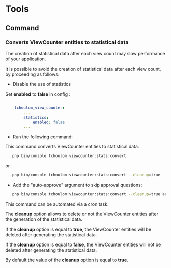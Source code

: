 # Tools

## Command

### Converts ViewCounter entities to statistical data

The creation of statistical data after each view count may slow performance of your application.

It is possible to avoid the creation of statistical data after each view count, by proceeding as follows:

- Disable the use of statistics

Set **enabled** to **false** in config :

```yaml

    tchoulom_view_counter:
        ...
        statistics:
            enabled: false
        ...
```

- Run the following command:

This command converts ViewCounter entities to statistical data.

```bash
   php bin/console tchoulom:viewcounter:stats:convert
```

or

```bash
   php bin/console tchoulom:viewcounter:stats:convert --cleanup=true
```

- Add the "auto-approve" argument to skip approval questions:

```bash
   php bin/console tchoulom:viewcounter:stats:convert --cleanup=true auto-approve
```

This command can be automated via a cron task.

The **cleanup** option allows to delete or not the ViewCounter entities after the generation of the statistical data.

If the **cleanup** option is equal to **true**, the ViewCounter entities will be deleted after generating the statistical data.

If the **cleanup** option is equal to **false**, the ViewCounter entities will not be deleted after generating the statistical data.

By default the value of the **cleanup** option is equal to **true**.
